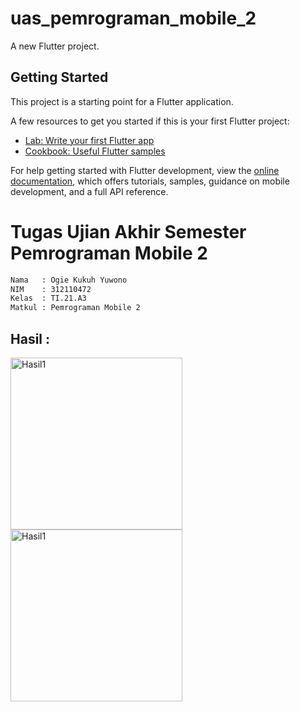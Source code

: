 # uas_pemrograman_mobile_2

A new Flutter project.

## Getting Started

This project is a starting point for a Flutter application.

A few resources to get you started if this is your first Flutter project:

- [Lab: Write your first Flutter app](https://docs.flutter.dev/get-started/codelab)
- [Cookbook: Useful Flutter samples](https://docs.flutter.dev/cookbook)

For help getting started with Flutter development, view the
[online documentation](https://docs.flutter.dev/), which offers tutorials,
samples, guidance on mobile development, and a full API reference.


<h1>Tugas Ujian Akhir Semester Pemrograman Mobile 2</h1>

```bash
Nama   : Ogie Kukuh Yuwono
NIM    : 312110472
Kelas  : TI.21.A3
Matkul : Pemrograman Mobile 2
```

<h2>Hasil :</h2>
<img src = "https://github.com/Daredesuka/UAS-Pemrograman-Mobile-2/assets/127408886/cce96a17-f884-4ee7-bf67-70fc6a26098e" alt ="Hasil1" width ="275">

<img src = "https://github.com/Daredesuka/UAS-Pemrograman-Mobile-2/assets/127408886/edc6ff59-260d-479f-90f1-5fadfb4acd0e" alt ="Hasil1" width ="275">


